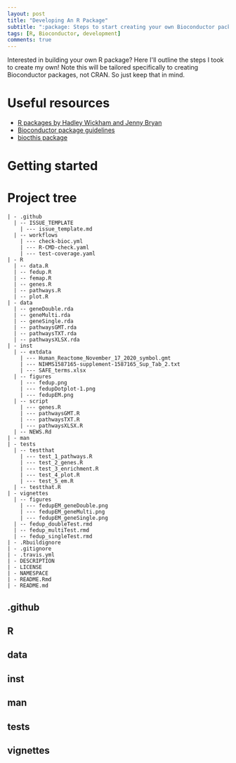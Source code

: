 ```yaml
---
layout: post
title: "Developing An R Package"
subtitle: ":package: Steps to start creating your own Bioconductor package"
tags: [R, Bioconductor, development]
comments: true
---
```


Interested in building your own R package? Here I'll outline the steps
I took to create my own! Note this will be tailored specifically to creating
Bioconductor packages, not CRAN. So just keep that in mind.

# Useful resources

* [R packages by Hadley Wickham and Jenny Bryan](https://r-pkgs.org/index.html)
* [Bioconductor package guidelines](https://www.bioconductor.org/developers/package-guidelines/)
* [biocthis package](https://lcolladotor.github.io/biocthis/articles/biocthis.html)

# Getting started

# Project tree

```
| - .github
  | -- ISSUE_TEMPLATE
    | --- issue_template.md
  | -- workflows
    | --- check-bioc.yml
    | --- R-CMD-check.yaml
    | --- test-coverage.yaml
| - R
  | -- data.R
  | -- fedup.R
  | -- femap.R
  | -- genes.R
  | -- pathways.R
  | -- plot.R
| - data
  | -- geneDouble.rda
  | -- geneMulti.rda
  | -- geneSingle.rda
  | -- pathwaysGMT.rda
  | -- pathwaysTXT.rda
  | -- pathwaysXLSX.rda
| - inst
  | -- extdata
    | --- Human_Reactome_November_17_2020_symbol.gmt
    | --- NIHMS1587165-supplement-1587165_Sup_Tab_2.txt
    | --- SAFE_terms.xlsx
  | -- figures
    | --- fedup.png
    | --- fedupDotplot-1.png
    | --- fedupEM.png
  | -- script
    | --- genes.R
    | --- pathwaysGMT.R
    | --- pathwaysTXT.R
    | --- pathwaysXLSX.R
  | -- NEWS.Rd
| - man
| - tests
  | -- testthat
    | --- test_1_pathways.R
    | --- test_2_genes.R
    | --- test_3_enrichment.R
    | --- test_4_plot.R
    | --- test_5_em.R
  | -- testthat.R
| - vignettes
  | -- figures
    | --- fedupEM_geneDouble.png
    | --- fedupEM_geneMulti.png
    | --- fedupEM_geneSingle.png
  | -- fedup_doubleTest.rmd
  | -- fedup_multiTest.rmd
  | -- fedup_singleTest.rmd
| - .Rbuildignore
| - .gitignore
| - .travis.yml
| - DESCRIPTION
| - LICENSE
| - NAMESPACE
| - README.Rmd
| - README.md
```

## .github
## R
## data
## inst
## man
## tests
## vignettes

